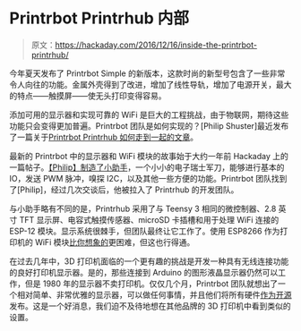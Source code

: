 # Printrbot Printrhub 内部

> 原文：<https://hackaday.com/2016/12/16/inside-the-printrbot-printrhub/>

今年夏天发布了 Printrbot Simple 的新版本，这款时尚的新型号包含了一些非常令人向往的功能。金属外壳得到了改进，增加了线性导轨，增加了电源开关，最大的特点——触摸屏——使无头打印变得容易。

添加可用的显示器和实现可靠的 WiFi 是巨大的工程挑战，由于物联网，期待这些功能只会变得更加普遍。Printrbot 团队是如何实现的？[Philip Shuster]最近发布了一篇关于[Printrbot Printrhub 如何走到一起的文章](https://github.com/Printrbot/Printrhub)。

最新的 Printrbot 中的显示器和 WiFi 模块的故事始于大约一年前 Hackaday 上的一篇帖子。[【Philip】制造了小助手](http://hackaday.com/2015/12/25/little-helper-open-source-hardware-hacker-multitool/)，一个小小的电子瑞士军刀，能够进行基本的 IO，发送 PWM 脉冲，嗅探 I2C，以及其他一些方便的功能。Printrbot 团队找到了[Philip]，经过几次交谈后，他被拉入了 Printrhub 的开发团队。

与小助手略有不同的是，Printrhub 采用了与 Teensy 3 相同的微控制器、2.8 英寸 TFT 显示屏、电容式触摸传感器、microSD 卡插槽和用于处理 WiFi 连接的 ESP-12 模块。显示系统很棘手，但团队最终让它工作了。使用 ESP8266 作为打印机的 WiFi 模块[比你想象的](http://www.appfruits.com/2016/11/printrbot-simple-2016-commstack-explained/)更困难，但这也行得通。

在过去几年中，3D 打印机面临的一个更有趣的挑战是开发一种具有无线连接功能的良好打印机显示器。是的，那些连接到 Arduino 的图形液晶显示器仍然可以工作，但是 1980 年的显示器不卖打印机。仅仅几个月，Printrbot 团队就想出了一个相对简单、非常优雅的显示器，可以做任何事情，并且他们将所有硬件[作为开源](https://github.com/Printrbot/Printrhub)发布。这是一个好消息，我们迫不及待地想在其他品牌的 3D 打印机中看到类似的设置。